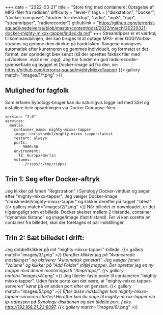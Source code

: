 +++
date = "2022-03-21"
title = "Store ting med containere: Optagelse af MP3-filer fra radioen"
difficulty = "level-1"
tags = ["diskstation", "Docker", "docker-compose", "docker-for-desktop", "radio", "mp3", "ripp", "streamripper", "radiorecorder"]
githublink = "https://github.com/terrorist-squad/knedelverse/blob/master/content/post/2022/march/20220321-docker-mighty-mixxx-tapper/index.da.md"
+++
Streamripper er et værktøj til kommandolinjen, der kan bruges til at optage MP3- eller OGG/Vorbis-streams og gemme dem direkte på harddisken. Sangene navngives automatisk efter kunstneren og gemmes individuelt, og formatet er det format, der oprindeligt blev sendt (så der oprettes faktisk filer med udvidelsen .mp3 eller .ogg). Jeg har fundet en god radiorecorder-grænseflade og bygget et Docker-image ud fra den, se: https://github.com/terrorist-squad/mightyMixxxTapper/
{{< gallery match="images/1/*.png" >}}

## Mulighed for fagfolk
Som erfaren Synology-bruger kan du naturligvis logge ind med SSH og installere hele opsætningen via Docker Compose-filen.
```
version: "2.0"
services:
  mealie:
    container_name: mighty-mixxx-tapper
    image: chrisknedel/mighty-mixxx-tapper:latest
    restart: always
    ports:
      - 9000:80
    environment:
      TZ: Europa/Berlin
    volumes:
      - ./ripps/:/tmp/ripps/

```

## Trin 1: Søg efter Docker-aftryk
Jeg klikker på fanen "Registration" i Synology Docker-vinduet og søger efter "mighty-mixxx-tapper". Jeg vælger Docker-image "chrisknedel/mighty-mixxx-tapper" og klikker derefter på tagget "latest".
{{< gallery match="images/2/*.png" >}}
Når billedet er downloadet, er det tilgængeligt som et billede. Docker skelner mellem 2 tilstande, container "dynamisk tilstand" og image/image (fast tilstand). Før vi kan oprette en container fra billedet, skal der foretages et par indstillinger.
## Trin 2: Sæt billedet i drift:
Jeg dobbeltklikker på mit "mighty-mixxx-tapper"-billede.
{{< gallery match="images/3/*.png" >}}
Derefter klikker jeg på "Avancerede indstillinger" og aktiverer "Automatisk genstart". Jeg vælger fanen "Volume" og klikker på "Add Folder" (tilføj mappe). Der opretter jeg en ny mappe med denne monteringssti "/tmp/ripps/".
{{< gallery match="images/4/*.png" >}}
Jeg tildeler faste porte til containeren "mighty-mixxx-tapper". Uden faste porte kan det være, at "mighty-mixxx-tapper-serveren" kører på en anden port efter en genstart.
{{< gallery match="images/5/*.png" >}}
Efter disse indstillinger kan mighty-mixxx-tapper-serveren startes! Herefter kan du ringe til mighty-mixxx-tapper via Ip-adressen på Synology-disktionen og den tildelte port, f.eks. http://192.168.21.23:8097.
{{< gallery match="images/6/*.png" >}}
